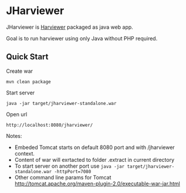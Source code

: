 # JHarviewer #

JHarviewer is [Harviewer](https://github.com/janodvarko/harviewer) packaged as java web app.

Goal is to run harviewer using only Java without PHP required.


## Quick Start ##

Create war

`mvn clean package`

Start server

`java -jar target/jharviewer-standalone.war`

Open url

`http://localhost:8080/jharviewer/`



Notes:
* Embeded Tomcat starts on default 8080 port and with /jharviewer context.
* Content of war will exrtacted to folder .extract in current directory
* To start server on another port use `java -jar target/jharviewer-standalone.war -httpPort=7080`
* Other command line params for Tomcat http://tomcat.apache.org/maven-plugin-2.0/executable-war-jar.html
